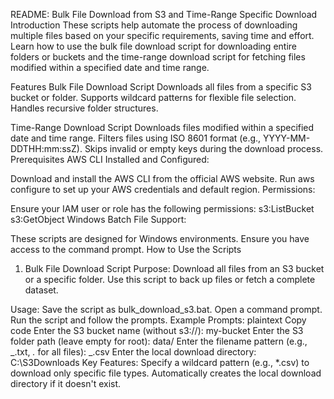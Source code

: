 README: Bulk File Download from S3 and Time-Range Specific Download
Introduction
These scripts help automate the process of downloading multiple files based on your specific requirements, saving time and effort. Learn how to use the bulk file download script for downloading entire folders or buckets and the time-range download script for fetching files modified within a specified date and time range.

Features
Bulk File Download Script
Downloads all files from a specific S3 bucket or folder.
Supports wildcard patterns for flexible file selection.
Handles recursive folder structures.

Time-Range Download Script
Downloads files modified within a specified date and time range.
Filters files using ISO 8601 format (e.g., YYYY-MM-DDTHH:mm:ssZ).
Skips invalid or empty keys during the download process.
Prerequisites
AWS CLI Installed and Configured:

Download and install the AWS CLI from the official AWS website.
Run aws configure to set up your AWS credentials and default region.
Permissions:

Ensure your IAM user or role has the following permissions:
s3:ListBucket
s3:GetObject
Windows Batch File Support:

These scripts are designed for Windows environments. Ensure you have access to the command prompt.
How to Use the Scripts

1. Bulk File Download Script
   Purpose:
   Download all files from an S3 bucket or a specific folder. Use this script to back up files or fetch a complete dataset.

Usage:
Save the script as bulk_download_s3.bat.
Open a command prompt.
Run the script and follow the prompts.
Example Prompts:
plaintext
Copy code
Enter the S3 bucket name (without s3://): my-bucket
Enter the S3 folder path (leave empty for root): data/
Enter the filename pattern (e.g., _.txt, _._ for all files): _.csv
Enter the local download directory: C:\S3Downloads
Key Features:
Specify a wildcard pattern (e.g., \*.csv) to download only specific file types.
Automatically creates the local download directory if it doesn't exist.
